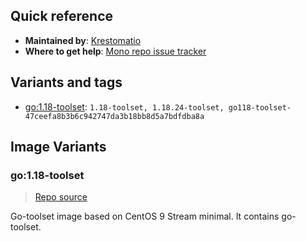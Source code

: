 ## Quick reference
- **Maintained by**:
[Krestomatio](https://github.com/krestomatio)
- **Where to get help**:
[Mono repo issue tracker](https://github.com/krestomatio/container_builder/issues)

## Variants and tags
- [go:1.18-toolset](#go118-toolset): `1.18-toolset, 1.18.24-toolset, go118-toolset-47ceefa8b3b6c942747da3b18bb8d5a7bdfdba8a`


## Image Variants
### go:1.18-toolset
> [Repo source](https://github.com/krestomatio/container_builder/tree/master/go/go118-toolset)

Go-toolset image based on CentOS 9 Stream minimal. It contains go-toolset.

